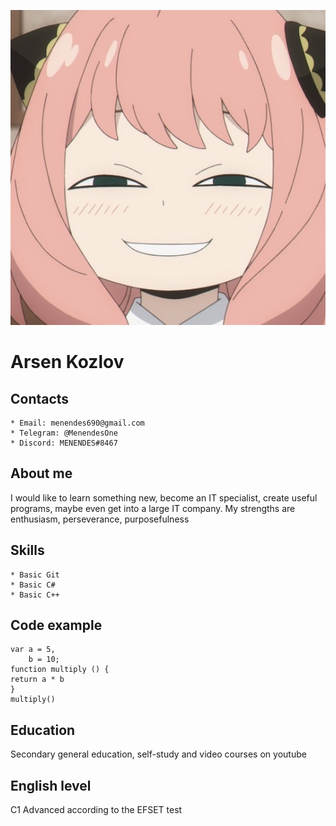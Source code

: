 ![avtar](/assets/img/Avatar.jpg)

# **Arsen Kozlov**

## Contacts

    * Email: menendes690@gmail.com
    * Telegram: @MenendesOne
    * Discord: MENENDES#8467

## About me

I would like to learn something new, become an IT specialist, create useful programs, maybe even get into a large IT company.
My strengths are enthusiasm, perseverance, purposefulness

## Skills

    * Basic Git
    * Basic C#
    * Basic C++

## Code example
```
var a = 5,
    b = 10;
function multiply () {
return a * b
}
multiply()
```

## Education

Secondary general education, self-study and video courses on youtube

## English level

C1 Advanced according to the EFSET test